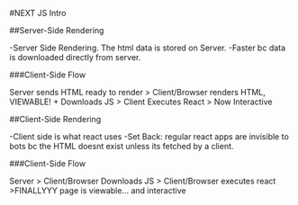 #NEXT JS Intro

##Server-Side Rendering

-Server Side Rendering. The html data is stored on Server.
-Faster bc data is downloaded directly from server.

###Client-Side Flow

Server sends HTML ready to render > Client/Browser renders HTML,
VIEWABLE! + Downloads JS > Client Executes React > Now Interactive

##Client-Side Rendering

-Client side is what react uses
-Set Back: regular react apps are invisible to bots bc the HTML doesnt exist unless its fetched by a client.

###Client-Side Flow

Server > Client/Browser Downloads JS > Client/Browser executes react >FINALLYYY page is viewable… and interactive
